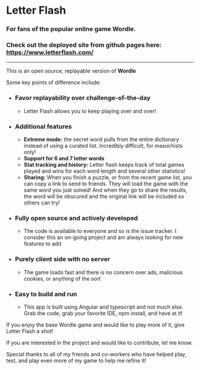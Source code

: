 # Letter Flash

### For fans of the popular online game Wordle.

### Check out the deployed site from github pages here: https://www.letterflash.com/

-----------------------------------------------------------------------------------------------------------------------------------------
This is an open source, replayable version of **Wordle**

Some key points of difference include:

- ### Favor replayability over challenge-of-the-day
  - Letter Flash allows you to keep playing over and over!
- ### Additional features
  - **Extreme mode:** the secret word pulls from the entire dictionary instead of using a curated list. Incredibly difficult, for masochists only!
  - **Support for 6 and 7 letter words**
  - **Stat tracking and history:** Letter flash keeps track of total games played and wins for each word length and several other statistics!
  - **Sharing:** When you finish a puzzle, or from the recent game list, you can copy a link to send to friends. They will load the game with the same word you just solved! And when they go to share the results, the word will be obscured and the original link will be included so others can try!
- ### Fully open source and actively developed
  - The code is available to everyone and so is the issue tracker. I consider this an on-going project and am always looking for new features to add
- ### Purely client side with no server
  - The game loads fast and there is no concern over ads, malicious cookies, or anything of the sort
- ### Easy to build and run
  - This app is built using Angular and typescript and not much else. Grab the code, grab your favorite IDE, npm install, and have at it!


If you enjoy the base Wordle game and would like to play more of it, give Letter Flash a shot!

If you are interested in the project and would like to contribute, let me know.

Special thanks to all of my friends and co-workers who have helped play, test, and play even more of my game to help me refine it!
